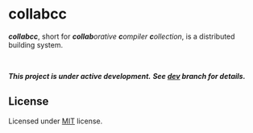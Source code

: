 
# collabcc

_**collabcc**_, short for _**collab**orative **c**ompiler **c**ollection_, is a distributed building system.

<br>

_**This project is under active development.**_
_**See [dev](https://github.com/collabcc/collabcc/tree/dev) branch for details.**_

## License

Licensed under [MIT](./LICENSE) license.
